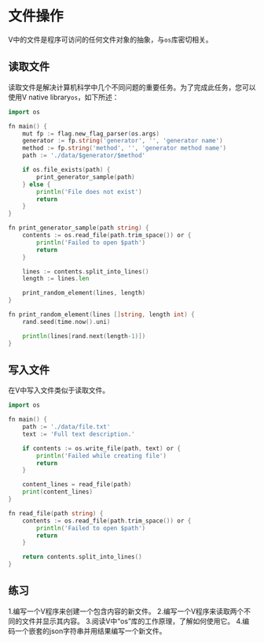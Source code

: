 # 文件操作

V中的文件是程序可访问的任何文件对象的抽象，与`os`库密切相关。

## 读取文件

读取文件是解决计算机科学中几个不同问题的重要任务。为了完成此任务，您可以使用V native library`os`，如下所述：

```go
import os

fn main() {
    mut fp := flag.new_flag_parser(os.args)
    generator := fp.string('generator', '', 'generator name')
    method := fp.string('method', '', 'generator method name')
    path := './data/$generator/$method'

    if os.file_exists(path) {
        print_generator_sample(path)
    } else {
        println('File does not exist')
        return
    }
}

fn print_generator_sample(path string) {
    contents := os.read_file(path.trim_space()) or {
        println('Failed to open $path')
        return
    }

    lines := contents.split_into_lines()
    length := lines.len

    print_random_element(lines, length)
}

fn print_random_element(lines []string, length int) {
    rand.seed(time.now().uni)

    println(lines[rand.next(length-1)])
}
```

## 写入文件

在V中写入文件类似于读取文件。

```go
import os

fn main() {
    path := './data/file.txt'
    text := 'Full text description.'

    if contents := os.write_file(path, text) or {
        println('Failed while creating file')
        return
    }

    content_lines = read_file(path)
    print(content_lines)
}

fn read_file(path string) {
    contents := os.read_file(path.trim_space()) or {
        println('Failed to open $path')
        return
    }

    return contents.split_into_lines()
}
```

## 练习
1.编写一个V程序来创建一个包含内容的新文件。
2.编写一个V程序来读取两个不同的文件并显示其内容。
3.阅读V中“os”库的工作原理，了解如何使用它。
4.编码一个嵌套的json字符串并用结果编写一个新文件。